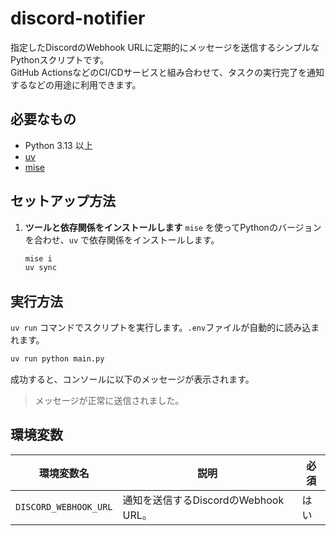 # discord-notifier

指定したDiscordのWebhook URLに定期的にメッセージを送信するシンプルなPythonスクリプトです。  
GitHub ActionsなどのCI/CDサービスと組み合わせて、タスクの実行完了を通知するなどの用途に利用できます。

## 必要なもの

- Python 3.13 以上
- [uv](https://github.com/astral-sh/uv)
- [mise](https://mise.jdx.dev/)

## セットアップ方法

1.  **ツールと依存関係をインストールします**
    `mise` を使ってPythonのバージョンを合わせ、`uv` で依存関係をインストールします。
    ```bash
    mise i
    uv sync
    ```

## 実行方法

`uv run` コマンドでスクリプトを実行します。`.env`ファイルが自動的に読み込まれます。

```bash
uv run python main.py
```

成功すると、コンソールに以下のメッセージが表示されます。
> メッセージが正常に送信されました。

## 環境変数

| 環境変数名              | 説明                                     | 必須 |
| ----------------------- | ---------------------------------------- | ---- |
| `DISCORD_WEBHOOK_URL`   | 通知を送信するDiscordのWebhook URL。     | はい |
